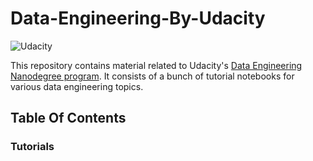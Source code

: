 # Data-Engineering-By-Udacity


![Udacity](https://github.com/shrikantnaidu/Deep-Learning-Nanodegree-Projects/blob/master/image/Udacity.png)

This repository contains material related to Udacity's [Data Engineering Nanodegree program](https://www.udacity.com/course/data-engineer-nanodegree--nd027). It consists of a bunch of tutorial notebooks for various data engineering topics. 


## Table Of Contents

### Tutorials
